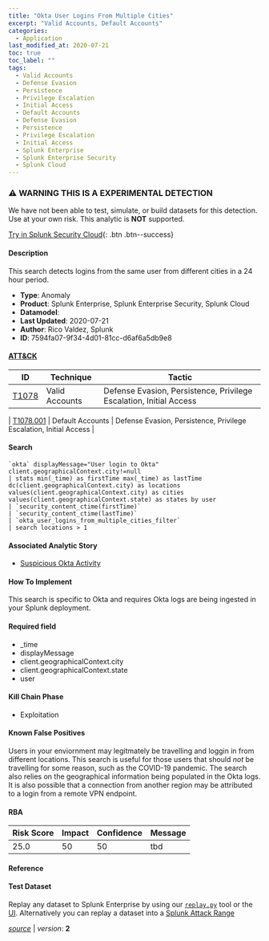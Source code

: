 ```yaml
---
title: "Okta User Logins From Multiple Cities"
excerpt: "Valid Accounts, Default Accounts"
categories:
  - Application
last_modified_at: 2020-07-21
toc: true
toc_label: ""
tags:
  - Valid Accounts
  - Defense Evasion
  - Persistence
  - Privilege Escalation
  - Initial Access
  - Default Accounts
  - Defense Evasion
  - Persistence
  - Privilege Escalation
  - Initial Access
  - Splunk Enterprise
  - Splunk Enterprise Security
  - Splunk Cloud
---
```


### ⚠️ WARNING THIS IS A EXPERIMENTAL DETECTION
We have not been able to test, simulate, or build datasets for this detection. Use at your own risk. This analytic is **NOT** supported.


[Try in Splunk Security Cloud](https://www.splunk.com/en_us/cyber-security.html){: .btn .btn--success}

#### Description

This search detects logins from the same user from different cities in a 24 hour period.

- **Type**: Anomaly
- **Product**: Splunk Enterprise, Splunk Enterprise Security, Splunk Cloud
- **Datamodel**: 
- **Last Updated**: 2020-07-21
- **Author**: Rico Valdez, Splunk
- **ID**: 7594fa07-9f34-4d01-81cc-d6af6a5db9e8


#### [ATT&CK](https://attack.mitre.org/)

| ID          | Technique   | Tactic         |
| ----------- | ----------- |--------------- |
| [T1078](https://attack.mitre.org/techniques/T1078/) | Valid Accounts | Defense Evasion, Persistence, Privilege Escalation, Initial Access |

| [T1078.001](https://attack.mitre.org/techniques/T1078/001/) | Default Accounts | Defense Evasion, Persistence, Privilege Escalation, Initial Access |

#### Search

```
`okta` displayMessage="User login to Okta" client.geographicalContext.city!=null 
| stats min(_time) as firstTime max(_time) as lastTime dc(client.geographicalContext.city) as locations values(client.geographicalContext.city) as cities values(client.geographicalContext.state) as states by user 
| `security_content_ctime(firstTime)`
| `security_content_ctime(lastTime)` 
| `okta_user_logins_from_multiple_cities_filter` 
| search locations > 1
```

#### Associated Analytic Story
* [Suspicious Okta Activity](/stories/suspicious_okta_activity)


#### How To Implement
This search is specific to Okta and requires Okta logs are being ingested in your Splunk deployment.

#### Required field
* _time
* displayMessage
* client.geographicalContext.city
* client.geographicalContext.state
* user


#### Kill Chain Phase
* Exploitation


#### Known False Positives
Users in your enviornment may legitmately be travelling and loggin in from different locations. This search is useful for those users that should *not* be travelling for some reason, such as the COVID-19 pandemic. The search also relies on the geographical information being populated in the Okta logs. It is also possible that a connection from another region may be attributed to a login from a remote VPN endpoint.


#### RBA

| Risk Score  | Impact      | Confidence   | Message      |
| ----------- | ----------- |--------------|--------------|
| 25.0 | 50 | 50 | tbd |




#### Reference


#### Test Dataset
Replay any dataset to Splunk Enterprise by using our [`replay.py`](https://github.com/splunk/attack_data#using-replaypy) tool or the [UI](https://github.com/splunk/attack_data#using-ui).
Alternatively you can replay a dataset into a [Splunk Attack Range](https://github.com/splunk/attack_range#replay-dumps-into-attack-range-splunk-server)




[*source*](https://github.com/splunk/security_content/tree/develop/detections/experimental/application/okta_user_logins_from_multiple_cities.yml) \| *version*: **2**